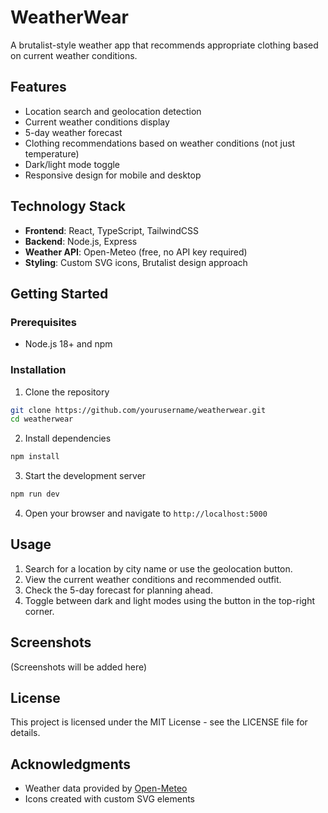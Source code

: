 # WeatherWear

A brutalist-style weather app that recommends appropriate clothing based on current weather conditions.

## Features

- Location search and geolocation detection
- Current weather conditions display
- 5-day weather forecast
- Clothing recommendations based on weather conditions (not just temperature)
- Dark/light mode toggle
- Responsive design for mobile and desktop

## Technology Stack

- **Frontend**: React, TypeScript, TailwindCSS
- **Backend**: Node.js, Express
- **Weather API**: Open-Meteo (free, no API key required)
- **Styling**: Custom SVG icons, Brutalist design approach

## Getting Started

### Prerequisites

- Node.js 18+ and npm

### Installation

1. Clone the repository
```bash
git clone https://github.com/yourusername/weatherwear.git
cd weatherwear
```

2. Install dependencies
```bash
npm install
```

3. Start the development server
```bash
npm run dev
```

4. Open your browser and navigate to `http://localhost:5000`

## Usage

1. Search for a location by city name or use the geolocation button.
2. View the current weather conditions and recommended outfit.
3. Check the 5-day forecast for planning ahead.
4. Toggle between dark and light modes using the button in the top-right corner.

## Screenshots

(Screenshots will be added here)

## License

This project is licensed under the MIT License - see the LICENSE file for details.

## Acknowledgments

- Weather data provided by [Open-Meteo](https://open-meteo.com/)
- Icons created with custom SVG elements